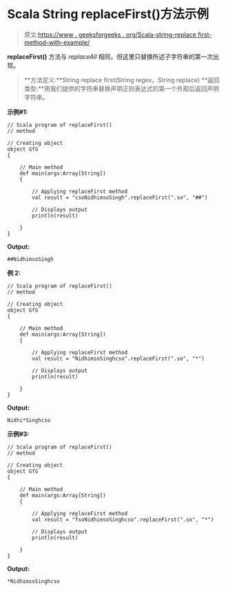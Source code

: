 # Scala String replaceFirst()方法示例

> 原文:[https://www . geeksforgeeks . org/Scala-string-replace first-method-with-example/](https://www.geeksforgeeks.org/scala-string-replacefirst-method-with-example/)

**replaceFirst()** 方法与 *replaceAll* 相同，但这里只替换所述子字符串的第一次出现。

> **方法定义:**String replace first(String regex，String replace)
> **返回类型:**用我们提供的字符串替换声明正则表达式的第一个外观后返回声明字符串。

**示例#1:**

```
// Scala program of replaceFirst()
// method

// Creating object
object GfG
{ 

    // Main method
    def main(args:Array[String])
    {

        // Applying replaceFirst method
        val result = "csoNidhimsoSingh".replaceFirst(".so", "##")

        // Displays output
        println(result)

    }
} 
```

**Output:**

```
##NidhimsoSingh

```

**例 2:**

```
// Scala program of replaceFirst()
// method

// Creating object
object GfG
{ 

    // Main method
    def main(args:Array[String])
    {

        // Applying replaceFirst method
        val result = "NidhimsoSinghcso".replaceFirst(".so", "*")

        // Displays output
        println(result)

    }
} 
```

**Output:**

```
Nidhi*Singhcso

```

**示例#3:**

```
// Scala program of replaceFirst()
// method

// Creating object
object GfG
{ 

    // Main method
    def main(args:Array[String])
    {

        // Applying replaceFirst method
        val result = "fsoNidhimsoSinghcso".replaceFirst(".so", "*")

        // Displays output
        println(result)

    }
} 
```

**Output:**

```
*NidhimsoSinghcso

```